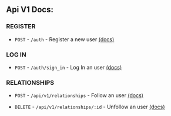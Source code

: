 ## Api V1 Docs:

### REGISTER

- `POST` - `/auth` - Register a new user [(docs)](./auth/create.md)

### LOG IN
- `POST` - `/auth/sign_in` - Log In an user [(docs)](./auth/sign_in.md)

### RELATIONSHIPS
- `POST` - `/api/v1/relationships` - Follow an user
  [(docs)](./api/v1/relationships/create.md)

- `DELETE` - `/api/v1/relationships/:id` - Unfollow an user
  [(docs)](./api/v1/relationships/destroy.md)
